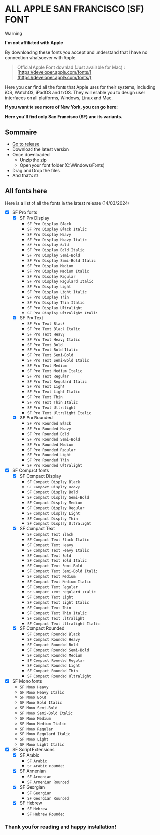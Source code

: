 # ALL APPLE SAN FRANCISCO (SF) FONT

> [!WARNING]  
> **I'm not affiliated with Apple**
> 
> By downloading these fonts you accept and understand that I have no connection whatsoever with Apple.

> Official Apple Font downlad (Just available for Mac) : [https://developer.apple.com/fonts/](https://developer.apple.com/fonts/)

Here you can find all the fonts that Apple uses for their systems, including iOS, WatchOS, iPadOS and tvOS.
They will enable you to design user interfaces on all platforms, Windows, Linux and Mac.

**If you want to see more of New York, you can go here:**

**Here you'll find only San Francisco (SF) and its variants.**

## Sommaire

- [Go to release](https://github.com/shidos-anael/All-Apple-Fonts/releases)
- Download the latest version
- Once downloaded
  - Unzip the zip
  - Open your font folder (C:\Windows\Fonts\)
- Drag and Drop the files
- And that's it!

## All fonts here

Here is a list of all the fonts in the latest release (14/03/2024)

- [x] SF Pro fonts
  - [x] SF Pro Display
    - `SF Pro Display Black`
    - `SF Pro Display Black Italic`
    - `SF Pro Display Heavy`
    - `SF Pro Display Heavy Italic`
    - `SF Pro Display Bold`
    - `SF Pro Display Bold Italic`
    - `SF Pro Display Semi-Bold`
    - `SF Pro Display Semi-Bold Italic`
    - `SF Pro Display Medium`
    - `SF Pro Display Medium Italic`
    - `SF Pro Display Regular`
    - `SF Pro Display Regulard Italic`
    - `SF Pro Display Light`
    - `SF Pro Display Light Italic`
    - `SF Pro Display Thin`
    - `SF Pro Display Thin Italic`
    - `SF Pro Display Ultralight`
    - `SF Pro Display Ultralight Italic`
  - [x] SF Pro Text
    - `SF Pro Text Black`
    - `SF Pro Text Black Italic`
    - `SF Pro Text Heavy`
    - `SF Pro Text Heavy Italic`
    - `SF Pro Text Bold`
    - `SF Pro Text Bold Italic`
    - `SF Pro Text Semi-Bold`
    - `SF Pro Text Semi-Bold Italic`
    - `SF Pro Text Medium`
    - `SF Pro Text Medium Italic`
    - `SF Pro Text Regular`
    - `SF Pro Text Regulard Italic`
    - `SF Pro Text Light`
    - `SF Pro Text Light Italic`
    - `SF Pro Text Thin`
    - `SF Pro Text Thin Italic`
    - `SF Pro Text Ultralight`
    - `SF Pro Text Ultralight Italic`
  - [x] SF Pro Rounded
    - `SF Pro Rounded Black`
    - `SF Pro Rounded Heavy`
    - `SF Pro Rounded Bold`
    - `SF Pro Rounded Semi-Bold`
    - `SF Pro Rounded Medium`
    - `SF Pro Rounded Regular`
    - `SF Pro Rounded Light`
    - `SF Pro Rounded Thin`
    - `SF Pro Rounded Ultralight`
- [x] SF Compact fonts
  - [x] SF Compact Display
    - `SF Compact Display Black`
    - `SF Compact Display Heavy`
    - `SF Compact Display Bold`
    - `SF Compact Display Semi-Bold`
    - `SF Compact Display Medium`
    - `SF Compact Display Regular`
    - `SF Compact Display Light`
    - `SF Compact Display Thin`
    - `SF Compact Display Ultralight`
  - [x] SF Compact Text
    - `SF Compact Text Black`
    - `SF Compact Text Black Italic`
    - `SF Compact Text Heavy`
    - `SF Compact Text Heavy Italic`
    - `SF Compact Text Bold`
    - `SF Compact Text Bold Italic`
    - `SF Compact Text Semi-Bold`
    - `SF Compact Text Semi-Bold Italic`
    - `SF Compact Text Medium`
    - `SF Compact Text Medium Italic`
    - `SF Compact Text Regular`
    - `SF Compact Text Regulard Italic`
    - `SF Compact Text Light`
    - `SF Compact Text Light Italic`
    - `SF Compact Text Thin`
    - `SF Compact Text Thin Italic`
    - `SF Compact Text Ultralight`
    - `SF Compact Text Ultralight Italic`
  - [x] SF Compact Rounded
    - `SF Compact Rounded Black`
    - `SF Compact Rounded Heavy`
    - `SF Compact Rounded Bold`
    - `SF Compact Rounded Semi-Bold`
    - `SF Compact Rounded Medium`
    - `SF Compact Rounded Regular`
    - `SF Compact Rounded Light`
    - `SF Compact Rounded Thin`
    - `SF Compact Rounded Ultralight`
- [x] SF Mono fonts
    - `SF Mono Heavy`
    - `SF Mono Heavy Italic`
    - `SF Mono Bold`
    - `SF Mono Bold Italic`
    - `SF Mono Semi-Bold`
    - `SF Mono Semi-Bold Italic`
    - `SF Mono Medium`
    - `SF Mono Medium Italic`
    - `SF Mono Regular`
    - `SF Mono Regulard Italic`
    - `SF Mono Light`
    - `SF Mono Light Italic`
- [x] SF Script Extensions
  - [x] SF Arabic
    - `SF Arabic`
    - `SF Arabic Rounded`
  - [x] SF Armenian
    - `SF Armenian`
    - `SF Armenian Rounded`
  - [x] SF Georgian
    - `SF Georgian`
    - `SF Georgian Rounded`
  - [x] SF Hebrew
    - `SF Hebrew`
    - `SF Hebrew Rounded`

### Thank you for reading and happy installation!

